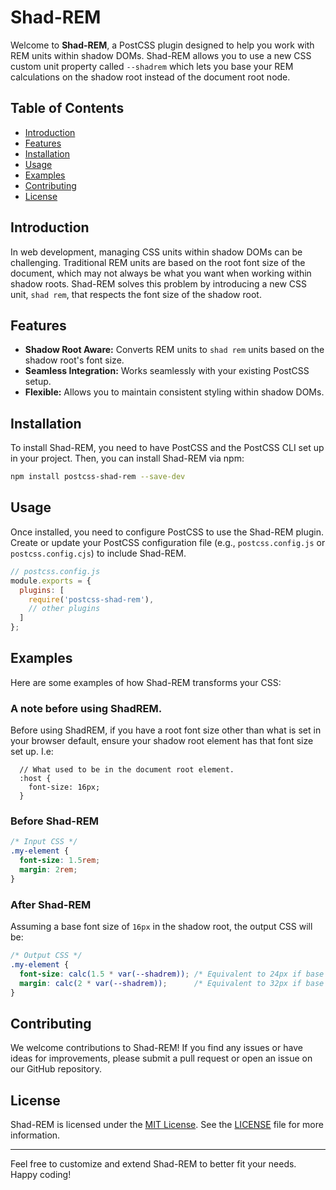 # Shad-REM

Welcome to **Shad-REM**, a PostCSS plugin designed to help you work with REM units within shadow DOMs. Shad-REM allows you to use a new CSS custom unit property called `--shadrem` which lets you base your REM calculations on the shadow root instead of the document root node.

## Table of Contents

- [Introduction](#introduction)
- [Features](#features)
- [Installation](#installation)
- [Usage](#usage)
- [Examples](#examples)
- [Contributing](#contributing)
- [License](#license)

## Introduction

In web development, managing CSS units within shadow DOMs can be challenging. Traditional REM units are based on the root font size of the document, which may not always be what you want when working within shadow roots. Shad-REM solves this problem by introducing a new CSS unit, `shad rem`, that respects the font size of the shadow root.

## Features

- **Shadow Root Aware:** Converts REM units to `shad rem` units based on the shadow root's font size.
- **Seamless Integration:** Works seamlessly with your existing PostCSS setup.
- **Flexible:** Allows you to maintain consistent styling within shadow DOMs.

## Installation

To install Shad-REM, you need to have PostCSS and the PostCSS CLI set up in your project. Then, you can install Shad-REM via npm:

```bash
npm install postcss-shad-rem --save-dev
```

## Usage

Once installed, you need to configure PostCSS to use the Shad-REM plugin. Create or update your PostCSS configuration file (e.g., `postcss.config.js` or `postcss.config.cjs`) to include Shad-REM.

```javascript
// postcss.config.js
module.exports = {
  plugins: [
    require('postcss-shad-rem'),
    // other plugins
  ]
};
```

## Examples

Here are some examples of how Shad-REM transforms your CSS:

### A note before using ShadREM.
Before using ShadREM, if you have a root font size other than what is set in your browser default, ensure your shadow root element has that font size set up. I.e:

```
  // What used to be in the document root element.
  :host {
    font-size: 16px;
  }
```

### Before Shad-REM

```css
/* Input CSS */
.my-element {
  font-size: 1.5rem;
  margin: 2rem;
}
```

### After Shad-REM

Assuming a base font size of `16px` in the shadow root, the output CSS will be:

```css
/* Output CSS */
.my-element {
  font-size: calc(1.5 * var(--shadrem)); /* Equivalent to 24px if base font size is 16px */
  margin: calc(2 * var(--shadrem));      /* Equivalent to 32px if base font size is 16px */
}
```

## Contributing

We welcome contributions to Shad-REM! If you find any issues or have ideas for improvements, please submit a pull request or open an issue on our GitHub repository.

## License

Shad-REM is licensed under the [MIT License](LICENSE). See the [LICENSE](LICENSE) file for more information.

---

Feel free to customize and extend Shad-REM to better fit your needs. Happy coding!
